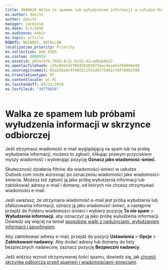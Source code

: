 ```yaml
---
title: 8000029 Walka ze spamem lub wyłudzaniem informacji w usłudze Outlook.com
ms.author: daeite
author: daeite
manager: jackiesm
ms.date: 5/1/2018
ms.audience: Admin
ms.topic: article
ROBOTS: NOINDEX, NOFOLLOW
localization_priority: Priority
ms.collection: Adm_O365
ms.custom: 8000029
ms.assetid: e03a7476-f02d-4c2c-bc55-42cad0ab8622
ms.openlocfilehash: c35c842ed2f6942b183671bec4eaa5a7b9804e88
ms.sourcegitcommit: 03a156a9c9740521155a30775492c7dff0982588
ms.translationtype: HT
ms.contentlocale: pl-PL
ms.lasthandoff: 03/22/2019
ms.locfileid: "30779836"
---
```

# <a name="deal-with-spam-or-phishing-scams-in-your-inbox"></a>Walka ze spamem lub próbami wyłudzenia informacji w skrzynce odbiorczej

Jeśli otrzymasz wiadomość e-mail wyglądającą na spam lub na próbę wyłudzenia informacji, możesz to zgłosić, klikając prawym przyciskiem myszy wiadomość i wybierając pozycję **Oznacz jako wiadomość-śmieć**. 
  
Skuteczność działania filtrów dla wiadomości-śmieci w usłudze Outlook.com może wzrosnąć po oznaczeniu wiadomości jako wiadomości-śmiecia. Możesz też zgłosić ją jako próbę wyłudzenia informacji lub zablokować adresy e-mail i domeny, od których nie chcesz otrzymywać wiadomości e-mail.
  
Jeśli uważasz, że otrzymana wiadomość e-mail jest próbą wyłudzenia lub sfałszowania informacji, oznacz ją jako wiadomość-śmieć, a następnie przejdź do Folderu wiadomości-śmieci i wybierz pozycję **To nie spam** \> **Wyłudzenie informacji**, aby oznaczyć ją jako próbę wyłudzenia informacji. Dowiedz się więcej na temat [sposobów walki z nadużyciami, wyłudzaniem informacji i spoofingiem](https://go.microsoft.com/fwlink/p/?linkid=873139).
  
Aby zablokować adresy e-mail, przejdź do pozycji **Ustawienia** \> **Opcje** \> **Zablokowani nadawcy**. Aby dodać adresy lub domeny do listy bezpiecznych nadawców, zaznacz pozycję **Bezpieczni nadawcy**. 
  
Jeśli widzisz wzrost otrzymywanej ilości spamu, dowiedz się, jak [chronić skrzynkę odbiorczą przed spamem i wiadomościami-śmieciami](https://go.microsoft.com/fwlink/p/?linkid=873140).
  

